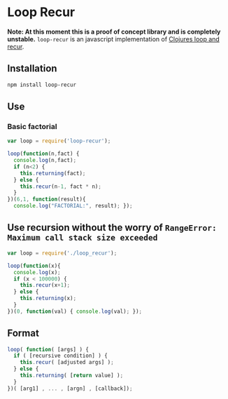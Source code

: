 # Loop Recur
**Note: At this moment this is a proof of concept library and is completely unstable.**
`loop-recur` is an javascript implementation of [Clojures loop and recur](https://clojuredocs.org/clojure.core/loop).

## Installation
```bash
npm install loop-recur
```

## Use

### Basic factorial
```js
var loop = require('loop-recur');

loop(function(n,fact) {
  console.log(n,fact);
  if (n<2) {
    this.returning(fact);
  } else { 
    this.recur(n-1, fact * n);
  } 
})(6,1, function(result){
  console.log("FACTORIAL:", result); });
```

## Use recursion without the worry of `RangeError: Maximum call stack size exceeded`

```js
var loop = require('./loop_recur');

loop(function(x){
  console.log(x);
  if (x < 100000) {
    this.recur(x+1);
  } else {
    this.returning(x);
  }
})(0, function(val) { console.log(val); });
```

## Format

```js
loop( function( [args] ) { 
  if ( [recursive condition] ) {
    this.recur( [adjusted args] );
  } else {
    this.returning( [return value] );
  }
})( [arg1] , ... , [argn] , [callback]);
```
